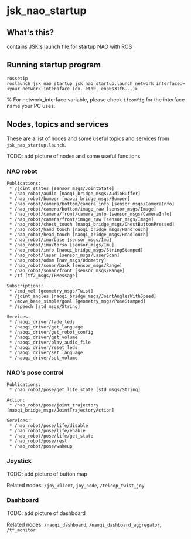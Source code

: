 # jsk_nao_startup

## What's this?

contains JSK's launch file for startup NAO with ROS

## Running startup program

```
rossetip
roslaunch jsk_nao_startup jsk_nao_startup.launch network_interface:=<your network interaface (ex. eth0, enp0s31f6...)>
```

% For network_interface variable, please check `ifconfig` for the interface name your PC uses.

## Nodes, topics and services

These are a list of nodes and some useful topics and services from `jsk_nao_startup.launch`.

TODO: add picture of nodes and some useful functions

### NAO robot

```
Publications:
 * /joint_states [sensor_msgs/JointState]
 * /nao_robot/audio [naoqi_bridge_msgs/AudioBuffer]
 * /nao_robot/bumper [naoqi_bridge_msgs/Bumper]
 * /nao_robot/camera/bottom/camera_info [sensor_msgs/CameraInfo]
 * /nao_robot/camera/bottom/image_raw [sensor_msgs/Image]
 * /nao_robot/camera/front/camera_info [sensor_msgs/CameraInfo]
 * /nao_robot/camera/front/image_raw [sensor_msgs/Image]
 * /nao_robot/chest_touch [naoqi_bridge_msgs/ChestButtonPressed]
 * /nao_robot/hand_touch [naoqi_bridge_msgs/HandTouch]
 * /nao_robot/head_touch [naoqi_bridge_msgs/HeadTouch]
 * /nao_robot/imu/base [sensor_msgs/Imu]
 * /nao_robot/imu/torso [sensor_msgs/Imu]
 * /nao_robot/info [naoqi_bridge_msgs/StringStamped]
 * /nao_robot/laser [sensor_msgs/LaserScan]
 * /nao_robot/odom [nav_msgs/Odometry]
 * /nao_robot/sonar/back [sensor_msgs/Range]
 * /nao_robot/sonar/front [sensor_msgs/Range]
 * /tf [tf2_msgs/TFMessage]

Subscriptions:
 * /cmd_vel [geometry_msgs/Twist]
 * /joint_angles [naoqi_bridge_msgs/JointAnglesWithSpeed]
 * /move_base_simple/goal [geometry_msgs/PoseStamped]
 * /speech [std_msgs/String]

Services:
 * /naoqi_driver/fade_leds
 * /naoqi_driver/get_language
 * /naoqi_driver/get_robot_config
 * /naoqi_driver/get_volume
 * /naoqi_driver/play_audio_file
 * /naoqi_driver/reset_leds
 * /naoqi_driver/set_language
 * /naoqi_driver/set_volume
```

### NAO's pose control

```
Publications:
 * /nao_robot/pose/get_life_state [std_msgs/String]

Action:
 * /nao_robot/pose/joint_trajectory [naoqi_bridge_msgs/JointTrajectoryAction]

Services:
 * /nao_robot/pose/life/disable
 * /nao_robot/pose/life/enable
 * /nao_robot/pose/life/get_state
 * /nao_robot/pose/rest
 * /nao_robot/pose/wakeup
```

### Joystick

TODO: add picture of button map

Related nodes: `/joy_client`, `joy_node`, `/teleop_twist_joy` 

### Dashboard

TODO: add picture of dashboard

Related nodes: `/naoqi_dashboard`, `/naoqi_dashboard_aggregator`, `/tf_monitor`